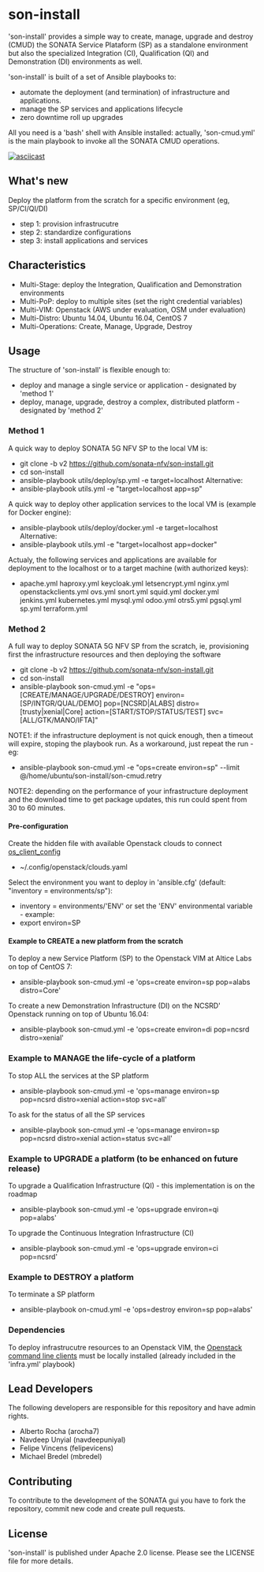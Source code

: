 # son-install

'son-install' provides a simple way to create, manage, upgrade and destroy (CMUD) the SONATA Service Plataform (SP) as a standalone environment but also the specialized Integration (CI), Qualification (QI) and Demonstration (DI) environments as well.

'son-install' is built of a set of Ansible playbooks to:
* automate the deployment (and termination) of infrastructure and applications.
* manage the SP services and applications lifecycle
* zero downtime roll up upgrades

All you need is a 'bash' shell with Ansible installed: actually, 'son-cmud.yml' is the main playbook to invoke all the SONATA CMUD operations.

[![asciicast](https://asciinema.org/a/a1q347o8bvxafr84xpo4q59d8.png)](https://asciinema.org/a/a1q347o8bvxafr84xpo4q59d8?autoplay=1)

## What's new

Deploy the platform from the scratch for a specific environment (eg, SP/CI/QI/DI)
* step 1: provision infrastrucutre
* step 2: standardize configurations
* step 3: install applications and services


##  Characteristics

* Multi-Stage: deploy the Integration, Qualification and Demonstration environments
* Multi-PoP: deploy to multiple sites (set the right credential variables)
* Multi-VIM: Openstack (AWS under evaluation, OSM under evaluation)
* Multi-Distro: Ubuntu 14.04, Ubuntu 16.04, CentOS 7
* Multi-Operations: Create, Manage, Upgrade, Destroy


## Usage

The structure of 'son-install' is flexible enough to:
* deploy and manage a single service or application - designated by 'method 1'
* deploy, manage, upgrade, destroy a complex, distributed platform - designated by 'method 2'


### Method 1

A quick way to deploy SONATA 5G NFV SP to the local VM is:

* git clone -b v2 https://github.com/sonata-nfv/son-install.git
* cd son-install
* ansible-playbook utils/deploy/sp.yml -e target=localhost
Alternative:
* ansible-playbook utils.yml -e "target=localhost app=sp"

A quick way to deploy other application services to the local VM is (example for Docker engine):
* ansible-playbook utils/deploy/docker.yml -e target=localhost
Alternative:
* ansible-playbook utils.yml -e "target=localhost app=docker"

Actualy, the following services and applications are available for deployment to the localhost or to a target machine (with authorized keys):
* apache.yml  haproxy.yml  keycloak.yml    letsencrypt.yml  nginx.yml  openstackclients.yml  ovs.yml    snort.yml  squid.yml
docker.yml  jenkins.yml  kubernetes.yml  mysql.yml        odoo.yml   otrs5.yml             pgsql.yml  sp.yml     terraform.yml


### Method 2

A full way to deploy SONATA 5G NFV SP from the scratch, ie, provisioning first the infrastructure resources and then deploying the software

* git clone -b v2 https://github.com/sonata-nfv/son-install.git
* cd son-install
* ansible-playbook son-cmud.yml -e "ops=[CREATE/MANAGE/UPGRADE/DESTROY] environ=[SP/INTGR/QUAL/DEMO] pop=[NCSRD|ALABS] distro=[trusty|xenial|Core] action=[START/STOP/STATUS/TEST] svc=[ALL/GTK/MANO/IFTA]"

NOTE1: if the infrastructure deployment is not quick enough, then a timeout will expire, stoping the playbook run. As a workaround, just repeat the run - eg:
* ansible-playbook son-cmud.yml -e "ops=create environ=sp" --limit @/home/ubuntu/son-install/son-cmud.retry

NOTE2: depending on the performance of your infrastructure deployment and the download time to get package updates, this run could spent from 30 to 60 minutes.


#### Pre-configuration

Create the hidden file with available Openstack clouds to connect [os_client_config](http://docs.openstack.org/developer/os-client-config/)
* ~/.config/openstack/clouds.yaml

Select the environment you want to deploy in 'ansible.cfg' (default: "inventory = environments/sp"):<br>
* inventory = environments/'ENV'
or set the 'ENV' environmental variable - example:
* export environ=SP


#### Example to CREATE a new platform from the scratch

To deploy a new Service Platform (SP) to the Openstack VIM at Altice Labs on top of CentOS 7:
* ansible-playbook son-cmud.yml -e 'ops=create environ=sp pop=alabs distro=Core'

To create a new Demonstration Infrastructure (DI) on the NCSRD' Openstack running on top of Ubuntu 16.04:
* ansible-playbook son-cmud.yml -e 'ops=create environ=di pop=ncsrd distro=xenial'


### Example to MANAGE the life-cycle of a platform

To stop ALL the services at the SP platform
* ansible-playbook son-cmud.yml -e 'ops=manage environ=sp pop=ncsrd distro=xenial action=stop svc=all'

To ask for the status of all the SP services
* ansible-playbook son-cmud.yml -e 'ops=manage environ=sp pop=ncsrd distro=xenial action=status svc=all'


### Example to UPGRADE a platform (to be enhanced on future release)

To upgrade a Qualification Infrastructure (QI) - this implementation is on the roadmap
* ansible-playbook son-cmud.yml -e 'ops=upgrade environ=qi pop=alabs'

To upgrade the Continuous Integration Infrastructure (CI)
* ansible-playbook son-cmud.yml -e 'ops=upgrade environ=ci pop=ncsrd'


### Example to DESTROY a platform

To terminate a SP platform
* ansible-playbook on-cmud.yml -e 'ops=destroy environ=sp pop=alabs'


### Dependencies

To deploy infrastrucutre resources to an Openstack VIM, the [Openstack command line clients](http://docs.openstack.org/user-guide/common/cli-install-openstack-command-line-clients.html) must be locally installed (already included in the 'infra.yml' playbook)


## Lead Developers

The following developers are responsible for this repository and have admin rights.

* Alberto Rocha (arocha7)
* Navdeep Unyial (navdeepuniyal)
* Felipe Vincens (felipevicens)
* Michael Bredel (mbredel)

## Contributing

To contribute to the development of the SONATA gui you have to fork the repository, commit new code and create pull requests.


## License

'son-install' is published under Apache 2.0 license. Please see the LICENSE file for more details.
